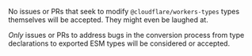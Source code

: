No issues or PRs that seek to modify `@cloudflare/workers-types` types themselves will be accepted. They might even be laughed at.

_Only_ issues or PRs to address bugs in the conversion process from type declarations to exported ESM types will be considered or accepted.
